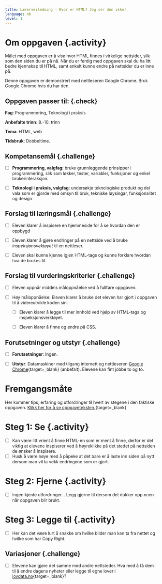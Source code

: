 ```yaml
---
title: Lærerveiledning - Hvor er HTML? Jeg ser den ikke!
language: nb
level: 1
---
```


# Om oppgaven {.activity}
Målet med oppgaven er å _vise_ hvor HTML finnes i virkelige nettsider, slik som
den siden du er på nå. Når du er ferdig med oppgaven skal du ha litt bedre
kjennskap til HTML, samt enkelt kunne endre på nettsider du er inne på.

Denne oppgaven er demonstrert med nettleseren Google Chrome. Bruk Google Chrome
hvis du har den.


## Oppgaven passer til: {.check}
 __Fag__: Programmering, Teknologi i praksis

__Anbefalte trinn__: 8.-10. trinn

__Tema__: HTML, web

__Tidsbruk__: Dobbeltime.


## Kompetansemål {.challenge}

- [ ] __Programmering, valgfag__: bruke grunnleggende prinsipper i programmering, slik som løkker, tester, variabler, funksjoner og enkel brukerinteraksjon.

- [ ] __Teknologi i praksis, valgfag__: undersøkje teknologiske produkt og dei vala som er gjorde med omsyn til bruk, tekniske løysingar, funksjonalitet og design


## Forslag til læringsmål {.challenge}
- [ ] Eleven klarer å inspisere en hjemmeside for å se hvordan den er oppbygd
- [ ] Eleven klarer å gjøre endringer på en nettside ved å bruke _inspeksjonsvektøyet_ til en nettleser.
- [ ] Eleven skal kunne kjenne igjen HTML-tags og kunne forklare hvordan hva de brukes til. 


## Forslag til vurderingskriterier {.challenge}

- [ ] Eleven oppnår middels måloppnåelse ved å fullføre oppgaven.

- [ ] Høy måloppnåelse: Eleven klarer å bruke det eleven har gjort i oppgaven til å videreutvikle koden sin.
  - [ ] Eleven klarer å legge til mer innhold ved hjelp av HTML-tags og inspeksjonsverktøyet. 
  - [ ] Eleven klarer å finne og endre på CSS.


## Forutsetninger og utstyr {.challenge}
- [ ] __Forutsetninger__: Ingen.    

- [ ] __Utstyr__: Datamaskiner med tilgang internett og nettleseren [Google Chrome](https://www.google.com/chrome/browser/desktop/index.html){target=_blank} (anbefalt). Elevene kan fint jobbe to og to.


# Fremgangsmåte
Her kommer tips, erfaring og utfordringer til hvert av stegene i den faktiske oppgaven. [Klikk her for å se oppgaveteksten.](hvor_er_html.html){target=_blank}

# Steg 1: Se {.activity}
- [ ] Kan være litt vrient å finne HTML-en som er ment å finne, derfor er det viktig at elevene inspiserer ved å høyreklikke på det stedet på nettsiden de ønsker å inspisere. 
- [ ] Husk å være nøye med å påpeke at det bare er å laste inn siden på nytt dersom man vil ta vekk endringene som er gjort.

# Steg 2: Fjerne {.activity}
- [ ] Ingen kjente utfordringer... Legg gjerne til dersom det dukker opp noen når oppgaven blir brukt.

# Steg 3: Legge til {.activity}
- [ ] Her kan det være lurt å snakke om hvilke bilder man kan ta fra nettet og hvilke som har Copy Right.

## Variasjoner {.challenge}
- [ ] Elevene kan gjøre det samme med andre nettsteder. Hva med å få dem til å endre dagens nyheter eller legge til egne lover i [lovdata.no](http://lovdata.no){target=_blank}?
